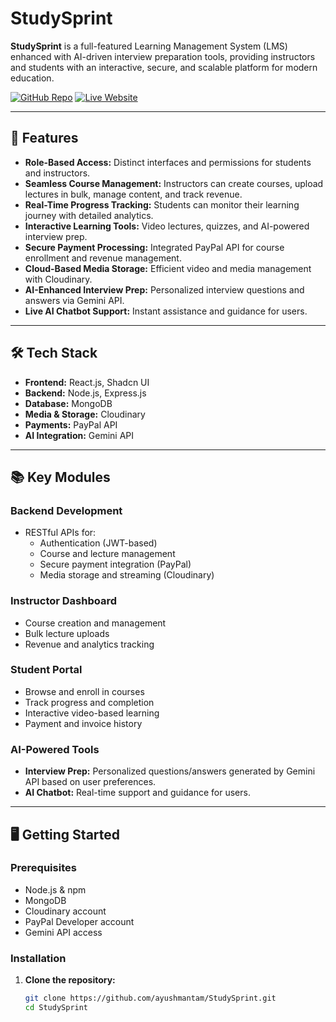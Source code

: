 # StudySprint

**StudySprint** is a full-featured Learning Management System (LMS) enhanced with AI-driven interview preparation tools, providing instructors and students with an interactive, secure, and scalable platform for modern education.

[![GitHub Repo](https://img.shields.io/badge/GitHub-ayushmantam%2FStudySprint-blue?logo=github)](https://github.com/ayushmantam/StudySprint)
[![Live Website](https://img.shields.io/badge/Live%20Website-Visit-green?logo=vercel)](https://your-live-website-link.com) <!-- Replace with actual live URL -->

---

## 🚀 Features

- **Role-Based Access:** Distinct interfaces and permissions for students and instructors.
- **Seamless Course Management:** Instructors can create courses, upload lectures in bulk, manage content, and track revenue.
- **Real-Time Progress Tracking:** Students can monitor their learning journey with detailed analytics.
- **Interactive Learning Tools:** Video lectures, quizzes, and AI-powered interview prep.
- **Secure Payment Processing:** Integrated PayPal API for course enrollment and revenue management.
- **Cloud-Based Media Storage:** Efficient video and media management with Cloudinary.
- **AI-Enhanced Interview Prep:** Personalized interview questions and answers via Gemini API.
- **Live AI Chatbot Support:** Instant assistance and guidance for users.

---

## 🛠️ Tech Stack

- **Frontend:** React.js, Shadcn UI
- **Backend:** Node.js, Express.js
- **Database:** MongoDB
- **Media & Storage:** Cloudinary
- **Payments:** PayPal API
- **AI Integration:** Gemini API

---

## 📚 Key Modules

### Backend Development
- RESTful APIs for:
  - Authentication (JWT-based)
  - Course and lecture management
  - Secure payment integration (PayPal)
  - Media storage and streaming (Cloudinary)

### Instructor Dashboard
- Course creation and management
- Bulk lecture uploads
- Revenue and analytics tracking

### Student Portal
- Browse and enroll in courses
- Track progress and completion
- Interactive video-based learning
- Payment and invoice history

### AI-Powered Tools
- **Interview Prep:** Personalized questions/answers generated by Gemini API based on user preferences.
- **AI Chatbot:** Real-time support and guidance for users.

---

## 🖥️ Getting Started

### Prerequisites
- Node.js & npm
- MongoDB
- Cloudinary account
- PayPal Developer account
- Gemini API access

### Installation

1. **Clone the repository:**
   ```bash
   git clone https://github.com/ayushmantam/StudySprint.git
   cd StudySprint
